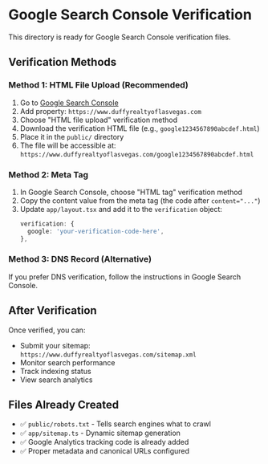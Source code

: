 # Google Search Console Verification

This directory is ready for Google Search Console verification files.

## Verification Methods

### Method 1: HTML File Upload (Recommended)
1. Go to [Google Search Console](https://search.google.com/search-console)
2. Add property: `https://www.duffyrealtyoflasvegas.com`
3. Choose "HTML file upload" verification method
4. Download the verification HTML file (e.g., `google1234567890abcdef.html`)
5. Place it in the `public/` directory
6. The file will be accessible at: `https://www.duffyrealtyoflasvegas.com/google1234567890abcdef.html`

### Method 2: Meta Tag
1. In Google Search Console, choose "HTML tag" verification method
2. Copy the content value from the meta tag (the code after `content="..."`)
3. Update `app/layout.tsx` and add it to the `verification` object:
   ```typescript
   verification: {
     google: 'your-verification-code-here',
   },
   ```

### Method 3: DNS Record (Alternative)
If you prefer DNS verification, follow the instructions in Google Search Console.

## After Verification

Once verified, you can:
- Submit your sitemap: `https://www.duffyrealtyoflasvegas.com/sitemap.xml`
- Monitor search performance
- Track indexing status
- View search analytics

## Files Already Created

- ✅ `public/robots.txt` - Tells search engines what to crawl
- ✅ `app/sitemap.ts` - Dynamic sitemap generation
- ✅ Google Analytics tracking code is already added
- ✅ Proper metadata and canonical URLs configured


